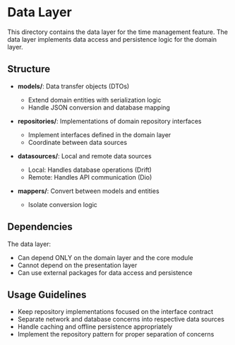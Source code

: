 # Data Layer

This directory contains the data layer for the time management feature. The data layer implements data access and persistence logic for the domain layer.

## Structure

- **models/**: Data transfer objects (DTOs)
  - Extend domain entities with serialization logic
  - Handle JSON conversion and database mapping

- **repositories/**: Implementations of domain repository interfaces
  - Implement interfaces defined in the domain layer
  - Coordinate between data sources

- **datasources/**: Local and remote data sources
  - Local: Handles database operations (Drift)
  - Remote: Handles API communication (Dio)

- **mappers/**: Convert between models and entities
  - Isolate conversion logic

## Dependencies

The data layer:
- Can depend ONLY on the domain layer and the core module
- Cannot depend on the presentation layer
- Can use external packages for data access and persistence

## Usage Guidelines

- Keep repository implementations focused on the interface contract
- Separate network and database concerns into respective data sources
- Handle caching and offline persistence appropriately
- Implement the repository pattern for proper separation of concerns 